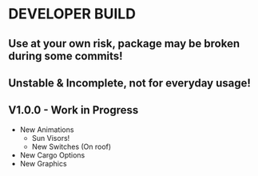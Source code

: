 # DEVELOPER BUILD

## Use at your own risk, package may be broken during some commits!
## Unstable & Incomplete, not for everyday usage!

## V1.0.0 - Work in Progress
- New Animations
	- Sun Visors!
	- New Switches (On roof)
- New Cargo Options
- New Graphics



